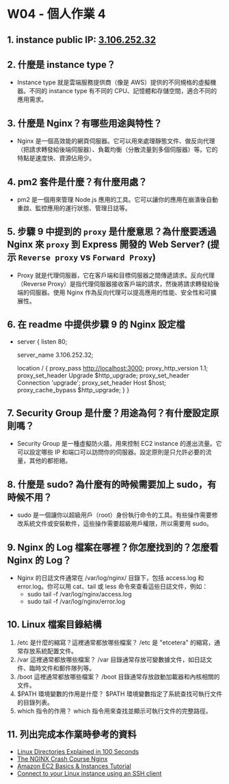 # W04 - 個人作業 4

## 1. instance public IP: [3.106.252.32](<http://3.106.252.32/>)

## 2. 什麼是 instance type？

* Instance type 就是雲端服務提供商（像是 AWS）提供的不同規格的虛擬機器。不同的 instance type 有不同的 CPU、記憶體和存儲空間，適合不同的應用需求。

## 3. 什麼是 Nginx？有哪些用途與特性？

* Nginx 是一個高效能的網頁伺服器。它可以用來處理靜態文件、做反向代理（把請求轉發給後端伺服器）、負載均衡（分散流量到多個伺服器）等。它的特點是速度快、資源佔用少。

## 4. pm2 套件是什麼？有什麼用處？

* pm2 是一個用來管理 Node.js 應用的工具。它可以讓你的應用在崩潰後自動重啟、監控應用的運行狀態、管理日誌等。

## 5. 步驟 9 中提到的 `proxy` 是什麼意思？為什麼要透過 Nginx 來 `proxy` 到 Express 開發的 Web Server? (提示 `Reverse proxy` vs `Forward Proxy`)

* Proxy 就是代理伺服器，它在客戶端和目標伺服器之間傳遞請求。反向代理（Reverse Proxy）是指代理伺服器接收客戶端的請求，然後將請求轉發給後端的伺服器。使用 Nginx 作為反向代理可以提高應用的性能、安全性和可擴展性。

## 6. 在 readme 中提供步驟 9 的 Nginx 設定檔

* server {
    listen 80;

    server_name 3.106.252.32;  

    location / {
        proxy_pass <http://localhost:3000>;
        proxy_http_version 1.1;
        proxy_set_header Upgrade $http_upgrade;
        proxy_set_header Connection 'upgrade';
        proxy_set_header Host $host;
        proxy_cache_bypass $http_upgrade;
    }
  }

## 7. Security Group 是什麼？用途為何？有什麼設定原則嗎？

* Security Group 是一種虛擬防火牆，用來控制 EC2 instance 的進出流量。它可以設定哪些 IP 和端口可以訪問你的伺服器。設定原則是只允許必要的流量，其他的都拒絕。

## 8. 什麼是 sudo? 為什麼有的時候需要加上 sudo，有時候不用？

* sudo 是一個讓你以超級用戶（root）身份執行命令的工具。有些操作需要修改系統文件或安裝軟件，這些操作需要超級用戶權限，所以需要用 sudo。

## 9. Nginx 的 Log 檔案在哪裡？你怎麼找到的？怎麼看 Nginx 的 Log？

* Nginx 的日誌文件通常在 /var/log/nginx/ 目錄下，包括 access.log 和 error.log。你可以用 cat、tail 或 less 命令來查看這些日誌文件，例如：
  * sudo tail -f /var/log/nginx/access.log
  * sudo tail -f /var/log/nginx/error.log

## 10. Linux 檔案目錄結構

1. /etc 是什麼的縮寫？這裡通常都放哪些檔案？ /etc 是 "etcetera" 的縮寫，通常存放系統配置文件。
2. /var 這裡通常都放哪些檔案？ /var 目錄通常存放可變數據文件，如日誌文件、臨時文件和郵件隊列等。
3. /boot 這裡通常都放哪些檔案？ /boot 目錄通常存放啟動加載器和內核相關的文件。
4.  $PATH 環境變數的作用是什麼？ $PATH 環境變數指定了系統查找可執行文件的目錄列表。
5.  which 指令的作用？ which 指令用來查找並顯示可執行文件的完整路徑。

## 11. 列出完成本作業時參考的資料

* [Linux Directories Explained in 100 Seconds](<https://www.youtube.com/watch?v=42iQKuQodW4>)
* [The NGINX Crash Course Nginx](<https://lightda-tw.notion.site/20241002-W04-4-1132ceabc70c8048bbd2d228ad660156>) 
* [Amazon EC2 Basics & Instances Tutorial](<https://www.youtube.com/watch?v=iHX-jtKIVNA>)
* [Connect to your Linux instance using an SSH client](<https://docs.aws.amazon.com/AWSEC2/latest/UserGuide/connect-linux-inst-ssh.html>)
